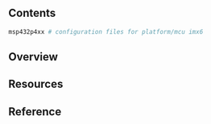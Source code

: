 ## Contents

```sh
msp432p4xx # configuration files for platform/mcu imx6
```

## Overview

## Resources

## Reference